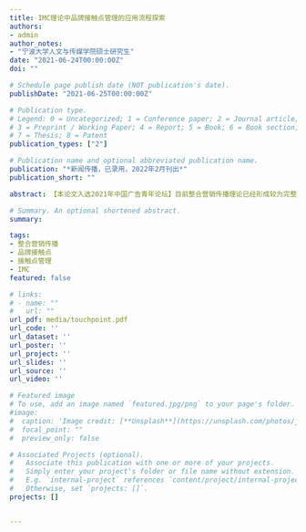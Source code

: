 ```yaml
---
title: IMC理论中品牌接触点管理的应用流程探索
authors:
- admin
author_notes:
- "宁波大学人文与传媒学院硕士研究生"
date: "2021-06-24T00:00:00Z"
doi: ""

# Schedule page publish date (NOT publication's date).
publishDate: "2021-06-25T00:00:00Z"

# Publication type.
# Legend: 0 = Uncategorized; 1 = Conference paper; 2 = Journal article;
# 3 = Preprint / Working Paper; 4 = Report; 5 = Book; 6 = Book section;
# 7 = Thesis; 8 = Patent
publication_types: ["2"]

# Publication name and optional abbreviated publication name.
publication: "*新闻传播，已录用，2022年2月刊出*"
publication_short: ""

abstract: 【本论文入选2021年中国广告青年论坛】目前整合营销传播理论已经形成较为完整的本体论。受到企业资源、其他理论、企业家认同、业界知晓度和传统技术的限制，整合营销传播理论在实践中仍然存在应用困难。企业营销传播形式的割裂成为制约企业实践整合营销传播理论的障碍之一。顺应新媒体时代现实与虚拟融合的机遇，品牌接触点管理能够发挥整合的力量，帮助企业优化资源配置。企业在对品牌接触点管理时，可以采用“重新定义传播渠道”“梳理品牌接触点”“管理品牌接触点”和“构建品牌网络”的应用流程。

# Summary. An optional shortened abstract.
summary: 

tags:
- 整合营销传播
- 品牌接触点
- 接触点管理
- IMC
featured: false

# links:
# - name: ""
#   url: ""
url_pdf: media/touchpoint.pdf
url_code: ''
url_dataset: ''
url_poster: ''
url_project: ''
url_slides: ''
url_source: ''
url_video: ''

# Featured image
# To use, add an image named `featured.jpg/png` to your page's folder. 
#image:
#  caption: 'Image credit: [**Unsplash**](https://unsplash.com/photos/jdD8gXaTZsc)'
#  focal_point: ""
#  preview_only: false

# Associated Projects (optional).
#   Associate this publication with one or more of your projects.
#   Simply enter your project's folder or file name without extension.
#   E.g. `internal-project` references `content/project/internal-project/index.md`.
#   Otherwise, set `projects: []`.
projects: []


---
```


